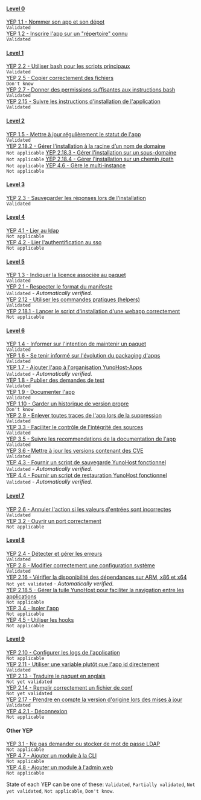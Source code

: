 #### [Level 0](https://github.com/YunoHost/doc/blob/master/packaging_apps_levels_fr.md#niveau-0)  
[YEP 1.1 - Nommer son app et son dépot](https://github.com/YunoHost/doc/blob/master/packaging_apps_guidelines_fr.md#yep-11)  
`Validated`  
[YEP 1.2 - Inscrire l'app sur un "répertoire" connu](https://github.com/YunoHost/doc/blob/master/packaging_apps_guidelines_fr.md#yep-12)  
`Validated`  

#### [Level 1](https://github.com/YunoHost/doc/blob/master/packaging_apps_levels_fr.md#niveau-1)  
[YEP 2.2 - Utiliser bash pour les scripts principaux](https://github.com/YunoHost/doc/blob/master/packaging_apps_guidelines_fr.md#yep-22)  
`Validated`  
[YEP 2.5 - Copier correctement des fichiers](https://github.com/YunoHost/doc/blob/master/packaging_apps_guidelines_fr.md#yep-25)  
`Don't know`  
[YEP 2.7 - Donner des permissions suffisantes aux instructions bash](https://github.com/YunoHost/doc/blob/master/packaging_apps_guidelines_fr.md#yep-27)  
`Validated`  
[YEP 2.15 - Suivre les instructions d'installation de l'application](https://github.com/YunoHost/doc/blob/master/packaging_apps_guidelines_fr.md#yep-215)  
`Validated`  

#### [Level 2](https://github.com/YunoHost/doc/blob/master/packaging_apps_levels_fr.md#niveau-2)  
[YEP 1.5 - Mettre à jour régulièrement le statut de l'app](https://github.com/YunoHost/doc/blob/master/packaging_apps_guidelines_fr.md#yep-11)  
`Validated`  
[YEP 2.18.2 - Gérer l'installation à la racine d’un nom de domaine](https://github.com/YunoHost/doc/blob/master/packaging_apps_guidelines_fr.md#yep-2182)  
`Not applicable`
[YEP 2.18.3 - Gérer l'installation sur un sous-domaine](https://github.com/YunoHost/doc/blob/master/packaging_apps_guidelines_fr.md#yep-2183)  
`Not applicable`
[YEP 2.18.4 - Gérer l'installation sur un chemin /path](https://github.com/YunoHost/doc/blob/master/packaging_apps_guidelines_fr.md#yep-2184)  
`Not applicable`
[YEP 4.6 - Gère le multi-instance](https://github.com/YunoHost/doc/blob/master/packaging_apps_guidelines_fr.md#yep-11)  
`Not applicable`

#### [Level 3](https://github.com/YunoHost/doc/blob/master/packaging_apps_levels_fr.md#niveau-3)  
[YEP 2.3 - Sauvegarder les réponses lors de l'installation](https://github.com/YunoHost/doc/blob/master/packaging_apps_guidelines_fr.md#yep-23)  
`Validated`  

#### [Level 4](https://github.com/YunoHost/doc/blob/master/packaging_apps_levels_fr.md#niveau-4)  
[YEP 4.1 - Lier au ldap](https://github.com/YunoHost/doc/blob/master/packaging_apps_guidelines_fr.md#yep-41)  
`Not applicable`  
[YEP 4.2 - Lier l'authentification au sso](https://github.com/YunoHost/doc/blob/master/packaging_apps_guidelines_fr.md#yep-42)  
`Not applicable`  

#### [Level 5](https://github.com/YunoHost/doc/blob/master/packaging_apps_levels_fr.md#niveau-5)  
[YEP 1.3 - Indiquer la licence associée au paquet](https://github.com/YunoHost/doc/blob/master/packaging_apps_guidelines_fr.md#yep-13)  
`Validated`  
[YEP 2.1 - Respecter le format du manifeste](https://github.com/YunoHost/doc/blob/master/packaging_apps_guidelines_fr.md#yep-21)  
`Validated` - *Automatically verified.*  
[YEP 2.12 - Utiliser les commandes pratiques (helpers)](https://github.com/YunoHost/doc/blob/master/packaging_apps_guidelines_fr.md#yep-212)  
`Validated`  
[YEP 2.18.1 - Lancer le script d'installation d'une webapp correctement](https://github.com/YunoHost/doc/blob/master/packaging_apps_guidelines_fr.md#yep-2181)  
`Not applicable`  

#### [Level 6](https://github.com/YunoHost/doc/blob/master/packaging_apps_levels_fr.md#niveau-6)  
[YEP 1.4 - Informer sur l'intention de maintenir un paquet](https://github.com/YunoHost/doc/blob/master/packaging_apps_guidelines_fr.md#yep-14)  
`Validated`  
[YEP 1.6 - Se tenir informé sur l'évolution du packaging d'apps](https://github.com/YunoHost/doc/blob/master/packaging_apps_guidelines_fr.md#yep-16)  
`Validated`  
[YEP 1.7 - Ajouter l'app à l'organisation YunoHost-Apps](https://github.com/YunoHost/doc/blob/master/packaging_apps_guidelines_fr.md#yep-17)  
`Validated` - *Automatically verified.*  
[YEP 1.8 - Publier des demandes de test](https://github.com/YunoHost/doc/blob/master/packaging_apps_guidelines_fr.md#yep-18)  
`Validated`  
[YEP 1.9 - Documenter l'app](https://github.com/YunoHost/doc/blob/master/packaging_apps_guidelines_fr.md#yep-19)  
`Validated`  
[YEP 1.10 - Garder un historique de version propre](https://github.com/YunoHost/doc/blob/master/packaging_apps_guidelines_fr.md#yep-110)  
`Don't know`  
[YEP 2.9 - Enlever toutes traces de l'app lors de la suppression](https://github.com/YunoHost/doc/blob/master/packaging_apps_guidelines_fr.md#yep-29)  
`Validated`  
[YEP 3.3 - Faciliter le contrôle de l'intégrité des sources](https://github.com/YunoHost/doc/blob/master/packaging_apps_guidelines_fr.md#yep-33)  
`Validated`  
[YEP 3.5 - Suivre les recommendations de la documentation de l'app](https://github.com/YunoHost/doc/blob/master/packaging_apps_guidelines_fr.md#yep-35)  
`Validated`  
[YEP 3.6 - Mettre à jour les versions contenant des CVE](https://github.com/YunoHost/doc/blob/master/packaging_apps_guidelines_fr.md#yep-36)  
`Validated`  
[YEP 4.3 - Fournir un script de sauvegarde YunoHost fonctionnel](https://github.com/YunoHost/doc/blob/master/packaging_apps_guidelines_fr.md#yep-43)  
`Validated` - *Automatically verified.*  
[YEP 4.4 - Fournir un script de restauration YunoHost fonctionnel](https://github.com/YunoHost/doc/blob/master/packaging_apps_guidelines_fr.md#yep-44)  
`Validated` - *Automatically verified.*  

#### [Level 7](https://github.com/YunoHost/doc/blob/master/packaging_apps_levels_fr.md#niveau-7)  
[YEP 2.6 - Annuler l'action si les valeurs d'entrées sont incorrectes](https://github.com/YunoHost/doc/blob/master/packaging_apps_guidelines_fr.md#yep-26)  
`Validated`  
[YEP 3.2 - Ouvrir un port correctement](https://github.com/YunoHost/doc/blob/master/packaging_apps_guidelines_fr.md#yep-32)  
`Not applicable`  

#### [Level 8](https://github.com/YunoHost/doc/blob/master/packaging_apps_levels_fr.md#niveau-8)  
[YEP 2.4 - Détecter et gérer les erreurs](https://github.com/YunoHost/doc/blob/master/packaging_apps_guidelines_fr.md#yep-24)  
`Validated`  
[YEP 2.8 - Modifier correctement une configuration système](https://github.com/YunoHost/doc/blob/master/packaging_apps_guidelines_fr.md#yep-28)  
`Validated`  
[YEP 2.16 - Vérifier la disponibilité des dépendances sur ARM, x86 et x64](https://github.com/YunoHost/doc/blob/master/packaging_apps_guidelines_fr.md#yep-216)  
`Not yet validated` - *Automatically verified.*  
[YEP 2.18.5 - Gérer la tuile YunoHost pour faciliter la navigation entre les applications](https://github.com/YunoHost/doc/blob/master/packaging_apps_guidelines_fr.md#yep-2185)  
`Not applicable`  
[YEP 3.4 - Isoler l'app](https://github.com/YunoHost/doc/blob/master/packaging_apps_guidelines_fr.md#yep-34)  
`Not applicable`  
[YEP 4.5 - Utiliser les hooks](https://github.com/YunoHost/doc/blob/master/packaging_apps_guidelines_fr.md#yep-45)  
`Not applicable`  

#### [Level 9](https://github.com/YunoHost/doc/blob/master/packaging_apps_levels_fr.md#niveau-9)  
[YEP 2.10 - Configurer les logs de l'application](https://github.com/YunoHost/doc/blob/master/packaging_apps_guidelines_fr.md#yep-210)  
`Not applicable`  
[YEP 2.11 - Utiliser une variable plutôt que l'app id directement](https://github.com/YunoHost/doc/blob/master/packaging_apps_guidelines_fr.md#yep-211)  
`Validated`  
[YEP 2.13 - Traduire le paquet en anglais](https://github.com/YunoHost/doc/blob/master/packaging_apps_guidelines_fr.md#yep-213)  
`Not yet validated`  
[YEP 2.14 - Remplir correctement un fichier de conf](https://github.com/YunoHost/doc/blob/master/packaging_apps_guidelines_fr.md#yep-214)  
`Not yet validated`  
[YEP 2.17 - Prendre en compte la version d'origine lors des mises à jour](https://github.com/YunoHost/doc/blob/master/packaging_apps_guidelines_fr.md#yep-217)  
`Validated`  
[YEP 4.2.1 - Déconnexion](https://github.com/YunoHost/doc/blob/master/packaging_apps_guidelines_fr.md#yep-421)  
`Not applicable`  

#### Other YEP  
[YEP 3.1 - Ne pas demander ou stocker de mot de passe LDAP](https://github.com/YunoHost/doc/blob/master/packaging_apps_guidelines_fr.md#yep-31)  
`Not applicable`  
[YEP 4.7 - Ajouter un module à la CLI](https://github.com/YunoHost/doc/blob/master/packaging_apps_guidelines_fr.md#yep-47)  
`Not applicable`  
[YEP 4.8 - Ajouter un module à l'admin web](https://github.com/YunoHost/doc/blob/master/packaging_apps_guidelines_fr.md#yep-48)  
`Not applicable`  

State of each YEP can be one of these: `Validated`, `Partially validated`, `Not yet validated`, `Not applicable`, `Don't know`.
